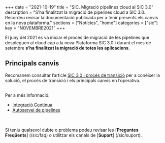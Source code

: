 +++
date        = "2021-10-19"
title       = "SIC. Migració pipelines cloud al SIC 3.0"
description = "S'ha finalitzat la migració de pipelines cloud a SIC 3.0. Recordeu revisar la documentació publicada per a tenir presents els canvis en la nova plataforma."
sections    = ["Notícies", "home"]
categories  = ["sic"]
key         = "NOVEMBRE2021"
+++

El juny del 2021 es va iniciar el procés de migració de les pipelines que despleguen al cloud cap a la
nova Plataforma SIC 3.0 i durant el mes de setembre **s’ha finalitzat la migració de totes les aplicacions**.

## Principals canvis

Recomanem consultar l’article [SIC 3.0 i procés de transició](https://canigo.ctti.gencat.cat/sic-serveis/sic20-sic30/) per a
conèixer la solució, el procés de transició i els principals canvis en l’operativa.


<br/>
Per a més informació:

- [Integració Continua](/sic30-serveis/ci/)
- [Autoservei de pipelines](/sic30-serveis/autoservei-pipelines/)

<br/><br/>
Si teniu qualsevol dubte o problema podeu revisar les [**Preguntes Freqüents**] (/sic/faq) o
utilitzar els canals de [**Suport**] (/sic/suport).
